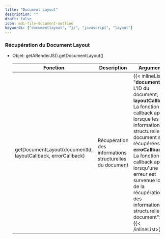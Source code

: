 ```yaml
---
title: "Document Layout"
description: ""
draft: false
icon: mdi-file-document-outline
keywords: ["documentlayout", "js", "javascript", "layout"]
---
```


### Récupération du Document Layout

- Objet: getARenderJS().getDocumentLayout()

    | Fonction                                                        | Description                                              | Arguments |
    | --------------------------------------------------------------- | -------------------------------------------------------- |-----------|
    | getDocumentLayout(documentId, layoutCallback, errorCallback)    | Récupération des informations structurelles du document  | {{< inlineList "**documentId:** L'ID du document; **layoutCallback:** La fonction callback appelé lorsque les informations structurelles du document sont récupérées; **erroCallback:** La fonction callback appelé lorsqu'une erreur est survenue lors de la récupération des informations structurelles du document">}}{{< /inlineList>}} |
